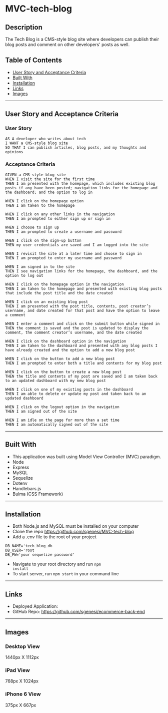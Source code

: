 # MVC-tech-blog

## Description

The Tech Blog is a CMS-style blog site where developers can publish their blog posts and comment on other developers' posts as well. 

## Table of Contents
* [User Story and Acceptance Criteria](#user-story-and-acceptance-criteria)
* [Built With](#built-with)
* [Installation](#installation)
* [Links](#links)
* [Images](#images)

---
## User Story and Acceptance Criteria


### User Story

```
AS A developer who writes about tech
I WANT a CMS-style blog site
SO THAT I can publish articles, blog posts, and my thoughts and opinions
```

### Acceptance Criteria

```
GIVEN a CMS-style blog site
WHEN I visit the site for the first time
THEN I am presented with the homepage, which includes existing blog posts if any have been posted; navigation links for the homepage and the dashboard; and the option to log in
```
```
WHEN I click on the homepage option
THEN I am taken to the homepage
```
```
WHEN I click on any other links in the navigation
THEN I am prompted to either sign up or sign in
```
```
WHEN I choose to sign up
THEN I am prompted to create a username and password
```
```
WHEN I click on the sign-up button
THEN my user credentials are saved and I am logged into the site
```
```
WHEN I revisit the site at a later time and choose to sign in
THEN I am prompted to enter my username and password
```
```
WHEN I am signed in to the site
THEN I see navigation links for the homepage, the dashboard, and the option to log out
```
```
WHEN I click on the homepage option in the navigation
THEN I am taken to the homepage and presented with existing blog posts that include the post title and the date created
```
```
WHEN I click on an existing blog post
THEN I am presented with the post title, contents, post creator’s username, and date created for that post and have the option to leave a comment
```
```
WHEN I enter a comment and click on the submit button while signed in
THEN the comment is saved and the post is updated to display the comment, the comment creator’s username, and the date created
```
```
WHEN I click on the dashboard option in the navigation
THEN I am taken to the dashboard and presented with any blog posts I have already created and the option to add a new blog post
```
```
WHEN I click on the button to add a new blog post
THEN I am prompted to enter both a title and contents for my blog post
```
```
WHEN I click on the button to create a new blog post
THEN the title and contents of my post are saved and I am taken back to an updated dashboard with my new blog post
```
```
WHEN I click on one of my existing posts in the dashboard
THEN I am able to delete or update my post and taken back to an updated dashboard
```
```
WHEN I click on the logout option in the navigation
THEN I am signed out of the site
```
```
WHEN I am idle on the page for more than a set time
THEN I am automatically signed out of the site 
```

---
## Built With
* This application was built using Model View Controller (MVC) paradigm.
* Node
* Express
* MySQL
* Sequelize
* Dotenv
* Handlebars.js
* Bulma (CSS Framework)

---
## Installation
* Both Node.js and MySQL must be installed on your computer
* Clone the repo https://github.com/sgenesi/MVC-tech-blog 
* Add a .env file to the root of your project
```
DB_NAME='tech_blog_db
DB_USER='root
DB_PW='your sequelize password'
```
* Navigate to your root directory and run <code>npm install</code>
* To start server, run <code>npm start</code> in your command line

---
## Links
* Deployed Application: 
* GitHub Repo: https://github.com/sgenesi/ecommerce-back-end

---
## Images

### Desktop View

1440px X 1112px


### iPad View

768px X 1024px


### iPhone 6 View

375px X 667px


